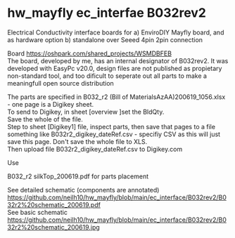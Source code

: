 # hw_mayfly ec_interfae B032rev2
Electrical Conductivity interface boards for a) EnviroDIY Mayfly board, and as hardware option b) standalone over Seeed 4pin 2pin connection

Board https://oshpark.com/shared_projects/WSMDBFEB    
The board, developed by me, has an internal designator of B032rev2. It was developed with EasyPc v20.0, design files are not published as propietary non-standard tool, and too dificult to seperate out all parts to make a meaningfull open source distribution    

The parts are specified in B032_r2 (Bill of MaterialsAzAA)200619_1056.xlsx - one page is a Digikey sheet.    
To send to Digikey, in sheet  [overview ]set the BldQty.     
Save the whole of the file.    
Step to sheet [Digikey1] file, inspect parts,  then  save that pages to a file something like B032r2_digikey_dateRef.csv - specifiy CSV as this will just save this page. Don't save the whole file to XLS.   
Then upload file B032r2_digikey_dateRef.csv  to Digikey.com    

Use    

B032_r2 silkTop_200619.pdf  for parts placement    

See detailed schematic (components are annotated)   https://github.com/neilh10/hw_mayfly/blob/main/ec_interface/B032rev2/B032r2%20schematic_200619.pdf   
See basic schematic    
https://github.com/neilh10/hw_mayfly/blob/main/ec_interface/B032rev2/B032r2%20schematic_200619.jpg    
